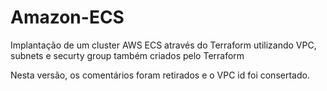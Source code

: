# Amazon-ECS
Implantação de um cluster AWS ECS através do Terraform utilizando VPC, subnets e securty group também criados pelo Terraform

Nesta versão, os comentários foram retirados e o VPC id foi consertado.

